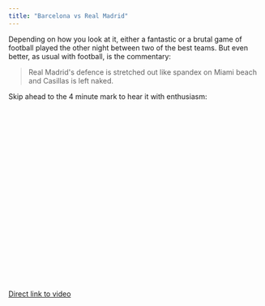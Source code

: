```yaml
---
title: "Barcelona vs Real Madrid"
---
```

<p>Depending on how you look at it, either a fantastic or a brutal game of football played the other night between two of the best teams.  But even better, as usual with football, is the commentary:</p>
<blockquote><p>Real Madrid's defence is stretched out like spandex on Miami beach and Casillas is left naked.</p></blockquote>
<p>Skip ahead to the 4 minute mark to hear it with enthusiasm:</p>
<p><object width="425" height="344"><param name="movie" value="https://www.youtube.com/v/Rnf-zlGDbAY?fs=1&amp;hl=en_US&amp;rel=0"></param><param name="allowFullScreen" value="true"></param><param name="allowscriptaccess" value="always"></param><embed src="https://www.youtube.com/v/Rnf-zlGDbAY?fs=1&amp;hl=en_US&amp;rel=0" type="application/x-shockwave-flash" allowscriptaccess="always" allowfullscreen="true" width="425" height="344"></embed></object></p>
<p><a href="https://www.youtube.com/watch?v=Rnf-zlGDbAY">Direct link to video</a></p>

